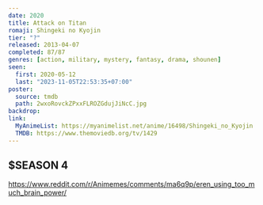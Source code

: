 ```yaml
---
date: 2020
title: Attack on Titan
romaji: Shingeki no Kyojin
tier: "?"
released: 2013-04-07
completed: 87/87
genres: [action, military, mystery, fantasy, drama, shounen]
seen:
  first: 2020-05-12
  last: "2023-11-05T22:53:35+07:00"
poster:
  source: tmdb
  path: 2wxoRovckZPxxFLROZGdujJiNcC.jpg
backdrop: 
link:
  MyAnimeList: https://myanimelist.net/anime/16498/Shingeki_no_Kyojin
  TMDB: https://www.themoviedb.org/tv/1429
---
```


## $SEASON 4

<https://www.reddit.com/r/Animemes/comments/ma6q9p/eren_using_too_much_brain_power/>
